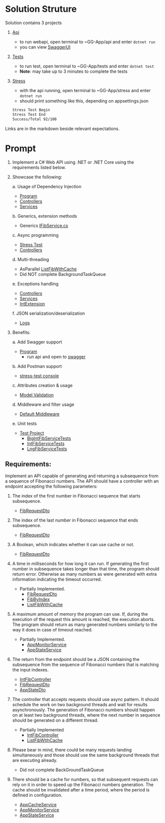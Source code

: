 # Solution Struture

Solution contains 3 projects

1. [Api](api/api.csproj)

   - to run webapi, open terminal to ~GG-App/api and enter `dotnet run`
   - you can view [SwaggerUI](https://localhost:7120/swagger/index.html)

2. [Tests](tests/tests.csproj)

   - to run test, open terminal to ~GG-App/tests and enter `dotnet test`
   - **Note**: may take up to 3 minutes to complete the tests

3. [Stress](stress/stress.csproj)

   - with the api running, open terminal to ~GG-App/stress and enter `dotnet run`
   - should print something like this, depending on appsettings.json

   ```bash
   Stress Test Begin
   Stress Test End
   Success/Total 92/100
   ```

Links are in the markdown beside relevant expectations.

# Prompt

1. Implement a C# Web API using .NET or .NET Core using the requirements listed below.

2. Showcase the following:

   a. Usage of Dependency Injection

   - [Program](api/Program.cs)
   - [Controllers](api/Controllers)
   - [Services](api/Services)

   b. Generics, extension methods

   - Generics [IFibService.cs](api/Services/IFibService.cs)

   c. Async programming

   - [Stress Test](stress/Program.cs)
   - [Controllers](api/Controllers)

   d. Multi-threading

   - AsParallel [ListFibWithCache](api/Services/IntFibService.cs)
   - Did NOT complete BackgroundTaskQueue

   e. Exceptions handling

   - [Controllers](api/Controllers)
   - [Services](api/Services)
   - [IntExtension](api/Extensions/IntExtension.cs)

   f. JSON serialization/deserialization

   - [Logs](api/Services/AppMonitorService.cs)

3. Benefits:

   a. Add Swagger support

   - [Program](api/Program.cs)
     - run api and open to [swagger](https://localhost:7120/swagger/index.html)

   b. Add Postman support

   - [stress-test console](stress)

   c. Attributes creation & usage

   - [Model Validation](api/Models/FibRequestDto.cs)

   d. Middleware and filter usage

   - [Default Middleware](api/Program.cs)

   e. Unit tests

   - [Test Project](tests/tests.csproj)
     - [BigIntFibServiceTests](tests/BigIntFibServiceTests.cs)
     - [IntFibServiceTests](tests/IntFibServiceTests.cs)
     - [LngFibServiceTests](tests/LngFibServiceTests.cs)

## Requirements:

Implement an API capable of generating and returning a subsequence from a sequence of Fibonacci numbers. The API should have a controller with an endpoint accepting the following parameters:

1. The index of the first number in Fibonacci sequence that starts subsequence.

   - [FibRequestDto](api/Models/FibRequestDto.cs)

2. The index of the last number in Fibonacci sequence that ends subsequence.

   - [FibRequestDto](api/Models/FibRequestDto.cs)

3. A Boolean, which indicates whether it can use cache or not.

   - [FibRequestDto](api/Models/FibRequestDto.cs)

4. A time in milliseconds for how long it can run. If generating the first number in subsequence takes longer than that time, the program should return error. Otherwise as many numbers as were generated with extra information indicating the timeout occurred.

   - Partially Implemented.
     - [FibRequestDto](api/Models/FibRequestDto.cs)
     - [FibByIndex](api/Controllers/IntFibController.cs)
     - [ListFibWithCache](api/Services/IntFibService.cs)

5. A maximum amount of memory the program can use. If, during the execution of the request this amount is reached, the execution aborts. The program should return as many generated numbers similarly to the way it does in case of timeout reached.

   - Partially Implemented.
     - [AppMonitorService](api/Services/AppMonitorService.cs)
     - [AppStateService](api/Services/AppStateService.cs)

6. The return from the endpoint should be a JSON containing the subsequence from the sequence of Fibonacci numbers that is matching the input indexes.

   - [IntFibController](api/Controllers/IntFibController.cs)
   - [FibRequestDto](api/Models/FibRequestDto.cs)
   - [AppStateDto](api/Models/AppStateDto.cs)

7. The controller that accepts requests should use async pattern.
   It should schedule the work on two background threads and wait for results asynchronously.
   The generation of Fibonacci numbers should happen on at least two background threads, where the next number in sequence should be generated on a different thread.

   - Partially Implemented
     - [IntFibController](api/Controllers/IntFibController.cs)
     - [ListFibWithCache](api/Services/IntFibService.cs)

8. Please bear in mind, there could be many requests landing simultaneously and those should use the same background threads that are executing already.

   - Did not complete BackGroundTaskQueue

9. There should be a cache for numbers, so that subsequent requests can rely on it in order to speed up the Fibonacci numbers generation.
   The cache should be invalidated after a time period, where the period is defined in configuration.

   - [AppCacheService](api/Services/AppCacheService.cs)
   - [AppMonitorService](api/Services/AppMonitorService.cs)
   - [AppStateService](api/Services/AppStateService.cs)
